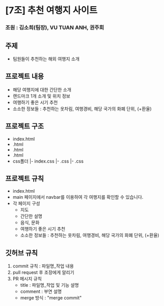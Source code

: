 # [7조] 추천 여행지 사이트
### 조원 : 김소희(팀장), VU TUAN ANH, 권주회
## 주제
- 팀원들이 추천하는 해외 여행지 소개

## 프로젝트 내용
- 해당 여행지에 대한 간단한 소개
- 랜드마크 1개 소개 및 위치 정보
- 여행하기 좋은 시기 추천
- 소소한 정보들 : 추천하는 옷차림, 여행경비, 해당 국가의 화폐 단위, (+환율)

## 프로젝트 구조
- index.html
- .html
- .html
- .html
- css폴더
  |- index.css
  |- .css
  |- .css

## 프로젝트 규칙
- index.html
- main 페이지에서 navbar를 이용하여 각 여행지를 확인할 수 있습니다.
- 각 페이지 구성   
  * 지도
  * 간단한 설명
  * 음식, 문화
  * 여행하기 좋은 시기 추천
  *  소소한 정보들 : 추천하는 옷차림, 여행경비, 해당 국가의 화폐 단위, (+환율)

## 깃허브 규칙
1. commit 규칙 : 파일명_작업 내용
2. pull request 후 조장에게 알리기
3. PR 메시지 규칙   
   * title : 파일명_작업 및 기능 설명
   * comment : 부연 설명
   * merge 방식 : "merge commit"
